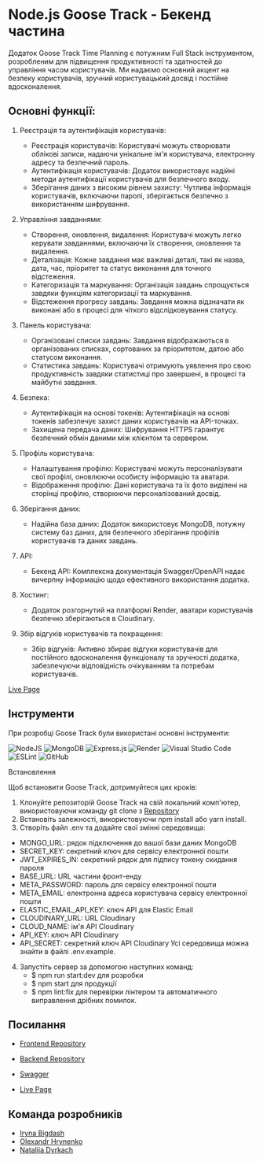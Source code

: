 # Node.js Goose Track - Бекенд частина

Додаток Goose Track Time Planning є потужним Full Stack інструментом, розробленим для підвищення продуктивності та здатностей до управління часом користувачів. Ми надаємо основний акцент на безпеку користувачів, зручний користувацький досвід і постійне вдосконалення.

## Основні функції:

1. Реєстрація та аутентифікація користувачів:
   - Реєстрація користувачів: Користувачі можуть створювати облікові записи, надаючи унікальне ім'я користувача, електронну адресу та безпечний пароль.
   - Аутентифікація користувачів: Додаток використовує надійні методи аутентифікації користувачів для безпечного входу.
   - Зберігання даних з високим рівнем захисту: Чутлива інформація користувачів, включаючи паролі, зберігається безпечно з використанням шифрування.
2. Управління завданнями:
   - Створення, оновлення, видалення: Користувачі можуть легко керувати завданнями, включаючи їх створення, оновлення та видалення.
   - Деталізація: Кожне завдання має важливі деталі, такі як назва, дата, час, пріоритет та статус виконання для точного відстеження.
   - Категоризація та маркування: Організація завдань спрощується завдяки функціям категоризації та маркування.
   - Відстеження прогресу завдань: Завдання можна відзначати як виконані або в процесі для чіткого відслідковування статусу.
3. Панель користувача:
   - Організовані списки завдань: Завдання відображаються в організованих списках, сортованих за пріоритетом, датою або статусом виконання.
   - Статистика завдань: Користувачі отримують уявлення про свою продуктивність завдяки статистиці про завершені, в процесі та майбутні завдання.
4. Безпека:
   - Аутентифікація на основі токенів: Аутентифікація на основі токенів забезпечує захист даних користувачів на API-точках.
   - Захищена передача даних: Шифрування HTTPS гарантує безпечний обмін даними між клієнтом та сервером.
5. Профіль користувача:
   - Налаштування профілю: Користувачі можуть персоналізувати свої профілі, оновлюючи особисту інформацію та аватари.
   - Відображення профілю: Дані користувача та їх фото виділені на сторінці профілю, створюючи персоналізований досвід.
6. Зберігання даних:
   - Надійна база даних: Додаток використовує MongoDB, потужну систему баз даних, для безпечного зберігання профілів користувачів та даних завдань.
7. API:

   - Бекенд API: Комплексна документація Swagger/OpenAPI надає вичерпну інформацію щодо ефективного використання додатка.

8. Хостинг:

   - Додаток розгорнутий на платформі Render, аватари користувачів безпечно зберігаються в Cloudinary.

9. Збір відгуків користувачів та покращення:
   - Збір відгуків: Активно збирає відгуки користувачів для постійного вдосконалення функціоналу та зручності додатка, забезпечуючи відповідність очікуванням та потребам користувачів.

[Live Page](https://nepalcem.github.io/goostrack_front/)

## Інструменти

При розробці Goose Track були використані основні інструменти:

![NodeJS](https://img.shields.io/badge/node.js-6DA55F?style=for-the-badge&logo=node.js&logoColor=white) ![MongoDB](https://img.shields.io/badge/MongoDB-%234ea94b.svg?style=for-the-badge&logo=mongodb&logoColor=white) ![Express.js](https://img.shields.io/badge/express.js-%23404d59.svg?style=for-the-badge&logo=express&logoColor=%2361DAFB) ![Render](https://img.shields.io/badge/Render-%46E3B7.svg?style=for-the-badge&logo=render&logoColor=white) ![Visual Studio Code](https://img.shields.io/badge/Visual%20Studio%20Code-0078d7.svg?style=for-the-badge&logo=visual-studio-code&logoColor=white) ![ESLint](https://img.shields.io/badge/ESLint-4B3263?style=for-the-badge&logo=eslint&logoColor=white) ![GitHub](https://img.shields.io/badge/github-%23121011.svg?style=for-the-badge&logo=github&logoColor=white)

Встановлення

Щоб встановити Goose Track, дотримуйтеся цих кроків:

1. Клонуйте репозиторій Goose Track на свій локальний комп'ютер, використовуючи команду git clone з [Repository](https://github.com/Nepalcem/goostrack_back)
2. Встановіть залежності, використовуючи npm install або yarn install.
3. Створіть файл .env та додайте свої змінні середовища:

- MONGO_URL: рядок підключення до вашої бази даних MongoDB
- SECRET_KEY: секретний ключ для сервісу електронної пошти
- JWT_EXPIRES_IN: секретний рядок для підпису токену скидання пароля
- BASE_URL: URL частини фронт-енду
- META_PASSWORD: пароль для сервісу електронної пошти
- META_EMAIL: електронна адреса користувача сервісу електронної пошти
- ELASTIC_EMAIL_API_KEY: ключ API для Elastic Email
- CLOUDINARY_URL: URL Cloudinary
- CLOUD_NAME: ім'я API Cloudinary
- API_KEY: ключ API Cloudinary
- API_SECRET: секретний ключ API Cloudinary
  Усі середовища можна знайти в файлі .env.example.

4. Запустіть сервер за допомогою наступних команд:
   - $ npm run start:dev для розробки
   - $ npm start для продукції
   - $ npm lint:fix для перевірки лінтером та автоматичного виправлення дрібних помилок.

## Посилання

- [Frontend Repository](https://github.com/Nepalcem/goostrack_front)
- [Backend Repository](https://github.com/Nepalcem/goostrack_back)
- [Swagger](https://goostrack-backend.onrender.com/api-docs)

- [Live Page](https://nepalcem.github.io/goostrack_front/)

## Команда розробників

- [Iryna Bigdash](https://github.com/Iryna-Bigdash)
- [Olexandr Hrynenko](https://github.com/laytlat)
- [Nataliia Dyrkach](https://github.com/NataliiaDyrkach)

